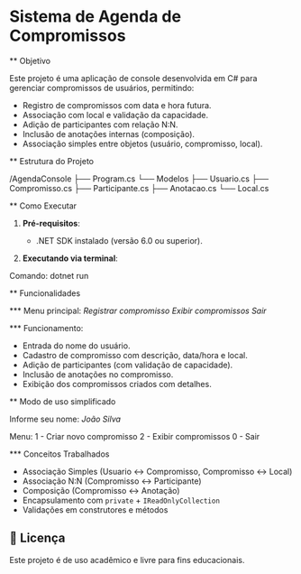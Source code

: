 # Sistema de Agenda de Compromissos 

** Objetivo

Este projeto é uma aplicação de console desenvolvida em C# para gerenciar compromissos de usuários, permitindo:

- Registro de compromissos com data e hora futura.
- Associação com local e validação da capacidade.
- Adição de participantes com relação N:N.
- Inclusão de anotações internas (composição).
- Associação simples entre objetos (usuário, compromisso, local).




** Estrutura do Projeto


/AgendaConsole
├── Program.cs
└── Modelos
    ├── Usuario.cs
    ├── Compromisso.cs
    ├── Participante.cs
    ├── Anotacao.cs
    └── Local.cs







** Como Executar

1. **Pré-requisitos**:
   - .NET SDK instalado (versão 6.0 ou superior).

2. **Executando via terminal**:

Comando:
        dotnet run






** Funcionalidades

*** Menu principal:
     *Registrar compromisso*
     *Exibir compromissos*
     *Sair*

*** Funcionamento:
- Entrada do nome do usuário.
- Cadastro de compromisso com descrição, data/hora e local.
- Adição de participantes (com validação de capacidade).
- Inclusão de anotações no compromisso.
- Exibição dos compromissos criados com detalhes.




** Modo de uso simplificado 


Informe seu nome: *João Silva*

Menu:
1 - Criar novo compromisso
2 - Exibir compromissos
0 - Sair





*** Conceitos Trabalhados

- Associação Simples (Usuario ↔ Compromisso, Compromisso ↔ Local)
- Associação N:N (Compromisso ↔ Participante)
- Composição (Compromisso ↔ Anotação)
- Encapsulamento com `private` + `IReadOnlyCollection`
- Validações em construtores e métodos





## 📘 Licença

Este projeto é de uso acadêmico e livre para fins educacionais.
